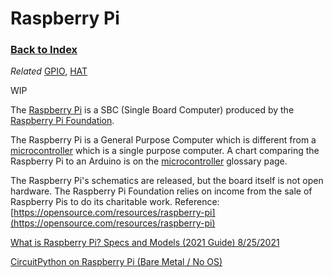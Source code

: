 
# Raspberry Pi

### [Back to Index](index.md)

*Related* [GPIO](gpio.md), [HAT](hat.md)

WIP

The [Raspberry Pi](https://www.raspberrypi.com) is a SBC (Single Board Computer) produced by the [Raspberry Pi Foundation](https://raspberrypi.org).


The Raspberry Pi is a General Purpose Computer which is different from a [microcontroller](microcontroller.md) which is a single purpose computer.  A chart comparing the Raspberry Pi to an Arduino is on the [microcontroller](microcontroller.md) glossary page.



The Raspberry Pi's schematics are released, but the board itself is not open hardware. The Raspberry Pi Foundation relies on income from the sale of Raspberry Pis to do its charitable work. 
Reference:  [https://opensource.com/resources/raspberry-pi](https://opensource.com/resources/raspberry-pi)


[What is Raspberry Pi? Specs and Models (2021 Guide)   8/25/2021](https://www.freecodecamp.org/news/what-is-raspberry-pi-specs-and-models-2021-guide/)


[CircuitPython on Raspberry Pi (Bare Metal / No OS)](https://learn.adafruit.com/circuitpython-on-raspberry-pi-bare-metal-no-os)
